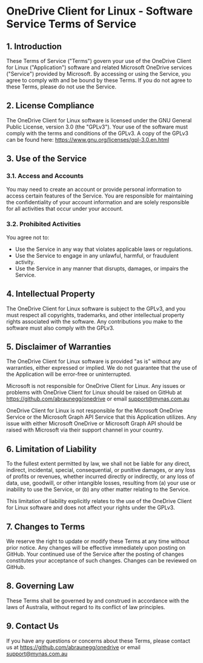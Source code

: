 # OneDrive Client for Linux - Software Service Terms of Service

## 1. Introduction

These Terms of Service ("Terms") govern your use of the OneDrive Client for Linux ("Application") software and related Microsoft OneDrive services ("Service") provided by Microsoft. By accessing or using the Service, you agree to comply with and be bound by these Terms. If you do not agree to these Terms, please do not use the Service.

## 2. License Compliance

The OneDrive Client for Linux software is licensed under the GNU General Public License, version 3.0 (the "GPLv3"). Your use of the software must comply with the terms and conditions of the GPLv3. A copy of the GPLv3 can be found here: https://www.gnu.org/licenses/gpl-3.0.en.html

## 3. Use of the Service

### 3.1. Access and Accounts

You may need to create an account or provide personal information to access certain features of the Service. You are responsible for maintaining the confidentiality of your account information and are solely responsible for all activities that occur under your account.

### 3.2. Prohibited Activities

You agree not to:

- Use the Service in any way that violates applicable laws or regulations.
- Use the Service to engage in any unlawful, harmful, or fraudulent activity.
- Use the Service in any manner that disrupts, damages, or impairs the Service.

## 4. Intellectual Property

The OneDrive Client for Linux software is subject to the GPLv3, and you must respect all copyrights, trademarks, and other intellectual property rights associated with the software. Any contributions you make to the software must also comply with the GPLv3.

## 5. Disclaimer of Warranties

The OneDrive Client for Linux software is provided "as is" without any warranties, either expressed or implied. We do not guarantee that the use of the Application will be error-free or uninterrupted.

Microsoft is not responsible for OneDrive Client for Linux. Any issues or problems with OneDrive Client for Linux should be raised on GitHub at https://github.com/abraunegg/onedrive or email support@mynas.com.au

OneDrive Client for Linux is not responsible for the Microsoft OneDrive Service or the Microsoft Graph API Service that this Application utilizes. Any issue with either Microsoft OneDrive or Microsoft Graph API should be raised with Microsoft via their support channel in your country.

## 6. Limitation of Liability

To the fullest extent permitted by law, we shall not be liable for any direct, indirect, incidental, special, consequential, or punitive damages, or any loss of profits or revenues, whether incurred directly or indirectly, or any loss of data, use, goodwill, or other intangible losses, resulting from (a) your use or inability to use the Service, or (b) any other matter relating to the Service.

This limitation of liability explicitly relates to the use of the OneDrive Client for Linux software and does not affect your rights under the GPLv3.

## 7. Changes to Terms

We reserve the right to update or modify these Terms at any time without prior notice. Any changes will be effective immediately upon posting on GitHub. Your continued use of the Service after the posting of changes constitutes your acceptance of such changes. Changes can be reviewed on GitHub.

## 8. Governing Law

These Terms shall be governed by and construed in accordance with the laws of Australia, without regard to its conflict of law principles.

## 9. Contact Us

If you have any questions or concerns about these Terms, please contact us at https://github.com/abraunegg/onedrive or email support@mynas.com.au

